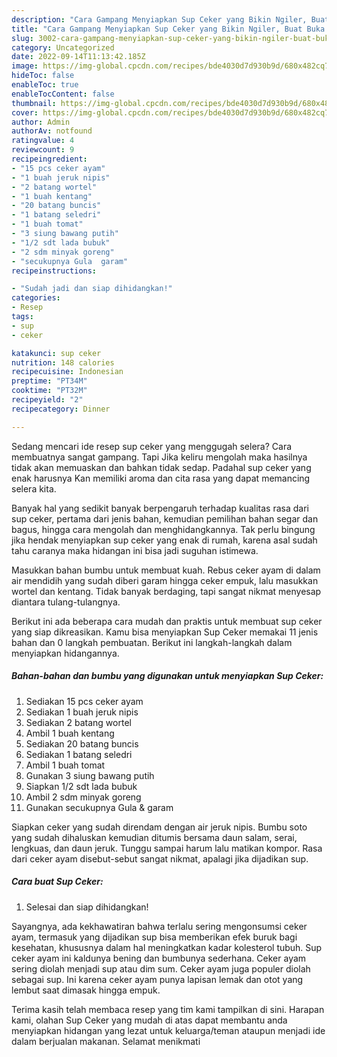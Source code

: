 ```yaml
---
description: "Cara Gampang Menyiapkan Sup Ceker yang Bikin Ngiler, Buat Buka Puasa Lezat Sekali"
title: "Cara Gampang Menyiapkan Sup Ceker yang Bikin Ngiler, Buat Buka Puasa Lezat Sekali"
slug: 3002-cara-gampang-menyiapkan-sup-ceker-yang-bikin-ngiler-buat-buka-puasa-lezat-sekali
category: Uncategorized
date: 2022-09-14T11:13:42.185Z
image: https://img-global.cpcdn.com/recipes/bde4030d7d930b9d/680x482cq70/sup-ceker-foto-resep-utama.jpg
hideToc: false
enableToc: true
enableTocContent: false
thumbnail: https://img-global.cpcdn.com/recipes/bde4030d7d930b9d/680x482cq70/sup-ceker-foto-resep-utama.jpg
cover: https://img-global.cpcdn.com/recipes/bde4030d7d930b9d/680x482cq70/sup-ceker-foto-resep-utama.jpg
author: Admin
authorAv: notfound
ratingvalue: 4
reviewcount: 9
recipeingredient:
- "15 pcs ceker ayam"
- "1 buah jeruk nipis"
- "2 batang wortel"
- "1 buah kentang"
- "20 batang buncis"
- "1 batang seledri"
- "1 buah tomat"
- "3 siung bawang putih"
- "1/2 sdt lada bubuk"
- "2 sdm minyak goreng"
- "secukupnya Gula  garam"
recipeinstructions:

- "Sudah jadi dan siap dihidangkan!"
categories:
- Resep
tags:
- sup
- ceker

katakunci: sup ceker 
nutrition: 148 calories
recipecuisine: Indonesian
preptime: "PT34M"
cooktime: "PT32M"
recipeyield: "2"
recipecategory: Dinner

---
```



Sedang mencari ide resep sup ceker yang menggugah selera? Cara membuatnya sangat gampang. Tapi Jika keliru mengolah maka hasilnya tidak akan memuaskan dan bahkan tidak sedap. Padahal sup ceker yang enak harusnya Kan memiliki aroma dan cita rasa yang dapat memancing selera kita.


Banyak hal yang sedikit banyak berpengaruh terhadap kualitas rasa dari sup ceker, pertama dari jenis bahan, kemudian pemilihan bahan segar dan bagus, hingga cara mengolah dan menghidangkannya. Tak perlu bingung jika hendak menyiapkan sup ceker yang enak di rumah, karena asal sudah tahu caranya maka hidangan ini bisa jadi suguhan istimewa.

Masukkan bahan bumbu untuk membuat kuah. Rebus ceker ayam di dalam air mendidih yang sudah diberi garam hingga ceker empuk, lalu masukkan wortel dan kentang. Tidak banyak berdaging, tapi sangat nikmat menyesap diantara tulang-tulangnya.


Berikut ini ada beberapa cara mudah dan praktis untuk membuat sup ceker yang siap dikreasikan. Kamu bisa menyiapkan Sup Ceker memakai 11 jenis bahan dan 0 langkah pembuatan. Berikut ini langkah-langkah dalam menyiapkan hidangannya.

<!--inarticleads1-->

##### Bahan-bahan dan bumbu yang digunakan untuk menyiapkan Sup Ceker:

1. Sediakan 15 pcs ceker ayam
1. Sediakan 1 buah jeruk nipis
1. Sediakan 2 batang wortel
1. Ambil 1 buah kentang
1. Sediakan 20 batang buncis
1. Sediakan 1 batang seledri
1. Ambil 1 buah tomat
1. Gunakan 3 siung bawang putih
1. Siapkan 1/2 sdt lada bubuk
1. Ambil 2 sdm minyak goreng
1. Gunakan secukupnya Gula &amp; garam


Siapkan ceker yang sudah direndam dengan air jeruk nipis. Bumbu soto yang sudah dihaluskan kemudian ditumis bersama daun salam, serai, lengkuas, dan daun jeruk. Tunggu sampai harum lalu matikan kompor. Rasa dari ceker ayam disebut-sebut sangat nikmat, apalagi jika dijadikan sup. 

<!--inarticleads2-->

##### Cara buat Sup Ceker:


1. Selesai dan siap dihidangkan!

Sayangnya, ada kekhawatiran bahwa terlalu sering mengonsumsi ceker ayam, termasuk yang dijadikan sup bisa memberikan efek buruk bagi kesehatan, khususnya dalam hal meningkatkan kadar kolesterol tubuh. Sup ceker ayam ini kaldunya bening dan bumbunya sederhana. Ceker ayam sering diolah menjadi sup atau dim sum. Ceker ayam juga populer diolah sebagai sup. Ini karena ceker ayam punya lapisan lemak dan otot yang lembut saat dimasak hingga empuk. 

Terima kasih telah membaca resep yang tim kami tampilkan di sini. Harapan kami, olahan Sup Ceker yang mudah di atas dapat membantu anda menyiapkan hidangan yang lezat untuk keluarga/teman ataupun menjadi ide dalam berjualan makanan. Selamat menikmati
